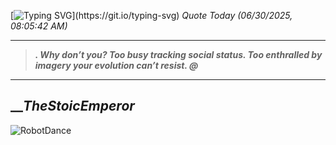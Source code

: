 [![Typing SVG](https://readme-typing-svg.herokuapp.com?font=Press+Start+2P&color=C2F784&size=35&width=900&height=100&lines=Hello+World%2C+I'm+Hung+!)](https://git.io/typing-svg) 
_Quote Today (06/30/2025, 08:05:42 AM)_
___
>**_. Why don’t you? Too busy tracking social status. Too enthralled by imagery your evolution can’t resist. @_**
___

## __**_TheStoicEmperor_**

![RobotDance](src/assets/images/robot-dancing-dribble.gif?style=center)
